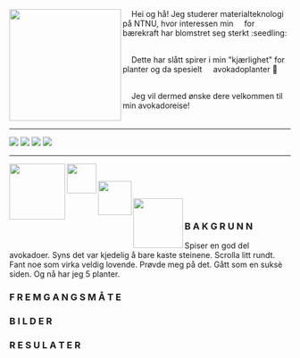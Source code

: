 
<img src="https://user-images.githubusercontent.com/103142164/162144222-915c07ed-bdf4-4204-b9ae-ac851c7d6e05.jpg" align="left" width="200" height="200" />  
&nbsp;&nbsp;&nbsp;&nbsp;Hei og hå! Jeg studerer materialteknologi på NTNU, hvor interessen min &nbsp;&nbsp;&nbsp;&nbsp;for bærekraft har blomstret seg sterkt :seedling:

\
&nbsp;&nbsp;&nbsp;&nbsp;Dette har slått spirer i min "kjærlighet" for planter og da spesielt &nbsp;&nbsp;&nbsp;&nbsp;avokadoplanter :avocado: 

\
&nbsp;&nbsp;&nbsp;&nbsp;Jeg vil dermed ønske dere velkommen til min avokadoreise!
<br clear="left"/>

---
[![](https://img.shields.io/badge/Bakgrunn-green?style=for-the-badge)](https://github.com/AmandaLohne/amandalohne/edit/main/README.md#b-a-k-g-r-u-n-n)
[![](https://img.shields.io/badge/Fremgangsmåte-green?style=for-the-badge)](https://github.com/AmandaLohne/amandalohne/edit/main/README.md#f-r-e-m-g-a-n-g-s-m-%C3%A5-t-e) 
[![](https://img.shields.io/badge/Bilder-green?style=for-the-badge)](https://github.com/AmandaLohne/amandalohne/edit/main/README.md#b-i-l-d-e-r)
[![](https://img.shields.io/badge/Resultater-green?style=for-the-badge)](https://github.com/AmandaLohne/amandalohne/edit/main/README.md#r-e-s-u-l-a-t-e-r)

---

<img src="https://user-images.githubusercontent.com/103142164/162156562-71356ffc-1a14-4970-a910-c92c99f55104.JPG" align="left" width="100" heigth="200" />

&nbsp;&nbsp;&nbsp;&nbsp;<img src="https://user-images.githubusercontent.com/103142164/162156590-ee7ef663-76fd-4cd1-a64f-a06954da90d7.jpg" align="left" width="52.5" heigth="100" />

&nbsp;&nbsp;&nbsp;&nbsp;<img src="https://user-images.githubusercontent.com/103142164/162156596-470e5998-bb7a-4eb6-ab65-d681d3650fee.jpg" align="left" width="60.5" heigth="100" />

&nbsp;&nbsp;&nbsp;&nbsp;<img src="https://user-images.githubusercontent.com/103142164/162156602-608092d7-2d46-4c97-9c53-cf9ba1905573.jpg" align="left" width="89" heigth="100" />
          
### B A K G R U N N
Spiser en god del avokadoer. Syns det var kjedelig å bare kaste steinene. Scrolla litt rundt. Fant noe som virka veldig lovende. Prøvde meg på det. Gått som en suksè siden. Og nå har jeg 5 planter. 
<br clear="left"/>


### F R E M G A N G S M Å T E


### B I L D E R


### R E S U L A T E R
